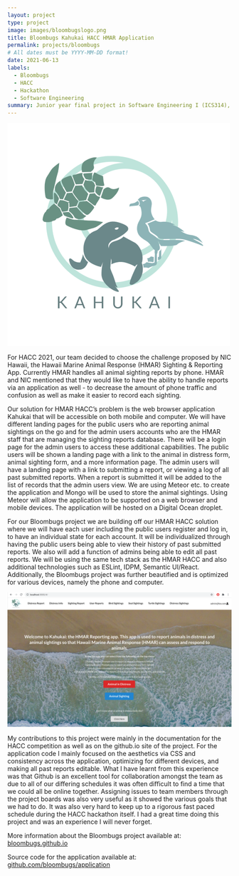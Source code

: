 ```yaml
---
layout: project
type: project
image: images/bloombugslogo.png
title: Bloombugs Kahukai HACC HMAR Application
permalink: projects/bloombugs
# All dates must be YYYY-MM-DD format!
date: 2021-06-13
labels:
  - Bloombugs
  - HACC
  - Hackathon
  - Software Engineering
summary: Junior year final project in Software Engineering I (ICS314), an application implemented for Hawai'i Annual Code Challenge 2021 for Hawai'i Marine Animal Response.
---
```


<img class="ui small right floated image" src="../images/kahukailogo.png">

For HACC 2021, our team decided to choose the challenge proposed by NIC Hawaii, the Hawaii Marine Animal Response (HMAR) Sighting & Reporting App. Currently HMAR handles all animal sighting reports by phone. HMAR and NIC mentioned that they would like to have the ability to handle reports via an application as well - to decrease the amount of phone traffic and confusion as well as make it easier to record each sighting.

Our solution for HMAR HACC’s problem is the web browser application Kahukai that will be accessible on both mobile and computer. We will have different landing pages for the public users who are reporting animal sightings on the go and for the admin users accounts who are the HMAR staff that are managing the sighting reports database. There will be a login page for the admin users to access these additional capabilities. The public users will be shown a landing page with a link to the animal in distress form, animal sighting form, and a more information page. The admin users will have a landing page with a link to submitting a report, or viewing a log of all past submitted reports. When a report is submitted it will be added to the list of records that the admin users view. We are using Meteor etc. to create the application and Mongo will be used to store the animal sightings. Using Meteor will allow the application to be supported on a web browser and mobile devices. The application will be hosted on a Digital Ocean droplet.

For our Bloombugs project we are building off our HMAR HACC solution where we will have each user including the public users register and log in, to have an individual state for each account. It will be individualized through having the public users being able to view their history of past submitted reports. We also will add a function of admins being able to edit all past reports. We will be using the same tech stack as the HMAR HACC and also additional technologies such as ESLint, IDPM, Semantic UI/React. Additionally, the Bloombugs project was further beautified and is optimized for various devices, namely the phone and computer. 

<img class="ui image" src="../images/kahukai-admin-landing.png">

My contributions to this project were mainly in the documentation for the HACC competition as well as on the github.io site of the project. For the application code I mainly focused on the aesthetics via CSS and consistency across the application, optimizing for different devices, and making all past reports editable. What I have learnt from this experience was that Github is an excellent tool for collaboration amongst the team as due to all of our differing schedules it was often difficult to find a time that we could all be online together. Assigning issues to team members through the project boards was also very useful as it showed the various goals that we had to do. It was also very hard to keep up to a rigorous fast paced schedule during the HACC hackathon itself. I had a great time doing this project and was an experience I will never forget. 

More information about the Bloombugs project available at: [bloombugs.github.io](https://bloombugs.github.io/)

Source code for the application available at: [github.com/bloombugs/application](https://github.com/bloombugs/application)
